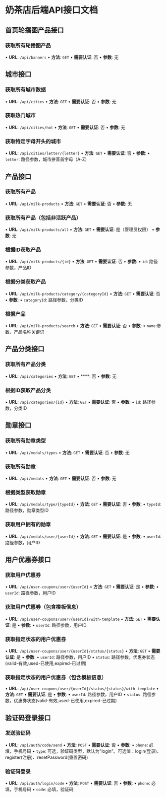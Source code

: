 # 奶茶店后端API接口文档

## 首页轮播图产品接口

### 获取所有轮播图产品

• **URL**: `/api/banners`
• **方法**: `GET`
• **需要认证**: 否
• **参数**: 无

## 城市接口

### 获取所有城市数据

• **URL**: `/api/cities`
• **方法**: `GET`
• **需要认证**: 否
• **参数**: 无

### 获取热门城市

• **URL**: `/api/cities/hot`
• **方法**: `GET`
• **需要认证**: 否
• **参数**: 无

### 获取特定字母开头的城市

• **URL**: `/api/cities/letter/{letter}`
• **方法**: `GET`
• **需要认证**: 否
• **参数**: 
  • `letter`: 路径参数，城市拼音首字母（A-Z）

## 产品接口

### 获取所有产品

• **URL**: `/api/milk-products`
• **方法**: `GET`
• **需要认证**: 否
• **参数**: 无

### 获取所有产品（包括非活跃产品）

• **URL**: `/api/milk-products/all`
• **方法**: `GET`
• **需要认证**: 是（管理员权限）
• **参数**: 无

### 根据ID获取产品

• **URL**: `/api/milk-products/{id}`
• **方法**: `GET`
• **需要认证**: 否
• **参数**: 
  • `id`: 路径参数，产品ID

### 根据分类获取产品

• **URL**: `/api/milk-products/category/{categoryId}`
• **方法**: `GET`
• **需要认证**: 否
• **参数**: 
  • `categoryId`: 路径参数，分类ID

### 根据产品

• **URL**: `/api/milk-products/search`
• **方法**: `GET`
• **需要认证**: 否
• **参数**: 
  • `name`:参数，产品名称关键词

## 产品分类接口

### 获取所有产品分类

• **URL**: `/api/categories`
• **方法**: `GET`
• ****: 否
• **参数**: 无

### 根据ID获取产品分类

• **URL**: `/api/categories/{id}`
• **方法**: `GET`
• **需要认证**: 否
• **参数**: 
  • `id`: 路径参数，分类ID

## 勋章接口

### 获取所有勋章类型

• **URL**: `/api/medals/types`
• **方法**: `GET`
• **需要认证**: 否
• **参数**: 无

### 获取所有勋章

• **URL**: `/api/medals`
• **方法**: `GET`
• **需要认证**: 否
• **参数**: 无

### 根据类型获取勋章

• **URL**: `/api/medals/type/{typeId}`
• **方法**: `GET`
• **需要认证**: 否
• **参数**: 
  • `typeId`: 路径参数，勋章类型ID

### 获取用户拥有的勋章

• **URL**: `/api/medals/user/{userId}`
• **方法**: `GET`
• **需要认证**: 是
• **参数**: 
  • `userId`: 路径参数，用户ID

## 用户优惠券接口

### 获取用户优惠券

• **URL**: `/api/user-coupons/user/{userId}`
• **方法**: `GET`
• **需要认证**: 是
• **参数**: 
  • `userId`: 路径参数，用户ID

### 获取用户优惠券（包含模板信息）

• **URL**: `/api/user-coupons/user/{userId}/with-template`
• **方法**: `GET`
• **需要认证**: 是
• **参数**: 
  • `userId`: 路径参数，用户ID

### 获取指定状态的用户优惠券

• **URL**: `/api/user-coupons/user/{userId}/status/{status}`
• **方法**: `GET`
• **需要认证**: 是
• **参数**: 
  • `userId`: 路径参数，用户ID
  • `status`: 路径参数，优惠券状态(valid-有效,used-已使用,expired-已过期)

### 获取指定状态的用户优惠券（包含模板信息）

• **URL**: `/api/user-coupons/user/{userId}/status/{status}/with-template`
• **方法**: `GET`
• **需要认证**: 是
• **参数**: 
  • `userId`: 路径参数，用户ID
  • `status`: 路径参数，优惠券状态(valid-有效,used-已使用,expired-已过期)

## 验证码登录接口

### 发送验证码

• **URL**: `/api/auth/code/send`
• **方法**: `POST`
• **需要认证**: 否
• **参数**: 
  • `phone`: 必填，手机号码
  • `type`: 可选，验证码类型，默认为"login"。可选值：login(登录)、register(注册)、resetPassword(重置密码)

### 验证码登录

• **URL**: `/api/auth/login/code`
• **方法**: `POST`
• **需要认证**: 否
• **参数**: 
  • `phone`: 必填，手机号码
  • `code`: 必填，验证码